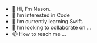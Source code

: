 - 👋 Hi, I’m Nason.
- 👀 I’m interested in Code
- 🌱 I’m currently learning Swift.
- 💞️ I’m looking to collaborate on ...
- 📫 How to reach me ...

<!---
sen0o/sen0o is a ✨ special ✨ repository because its `README.md` (this file) appears on your GitHub profile.
You can click the Preview link to take a look at your changes.
--->

